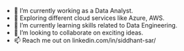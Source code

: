 - 🔭 I’m currently working as a Data Analyst.
- 🔭 Exploring different cloud services like Azure, AWS.
- 🌱 I’m currently learning skills related to Data Engineering.
- 💞️ I’m looking to collaborate on exciting ideas.
- 📫 Reach me out on linkedin.com/in/siddhant-sar/

